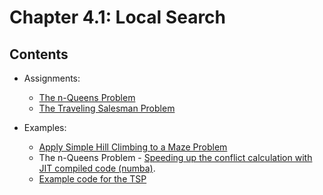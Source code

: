 # Chapter 4.1: Local Search

## Contents


* Assignments: 
  - [The n-Queens Problem](n_queens.ipynb)
  - [The Traveling Salesman Problem](traveling_salesman_problem.ipynb)
 

* Examples:
  - [Apply Simple Hill Climbing to a Maze Problem](Maze_Example_LocalSearch.ipynb)
  - The n-Queens Problem - [Speeding up the conflict calculation with JIT compiled code (numba)](n_queens_fast_conflict_calculation_with_numba.ipynb).
  - [Example code for the TSP](traveling_salesman_problem_example_2.ipynb)


